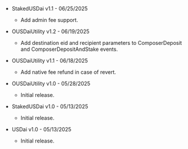 * StakedUSDai v1.1 - 06/25/2025
    * Add admin fee support.

* OUSDaiUtility v1.2 - 06/19/2025
    * Add destination eid and recipient parameters to ComposerDeposit and
      ComposerDepositAndStake events.

* OUSDaiUtility v1.1 - 06/18/2025
    * Add native fee refund in case of revert.

* OUSDaiUtility v1.0 - 05/28/2025
    * Initial release.

* StakedUSDai v1.0 - 05/13/2025
    * Initial release.

* USDai v1.0 - 05/13/2025
    * Initial release.
